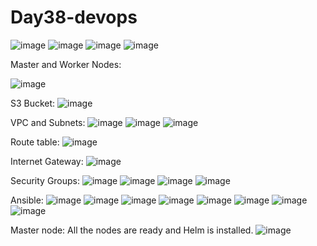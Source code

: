 # Day38-devops

![image](https://github.com/user-attachments/assets/c7a63997-df79-4d25-957e-835edcdc1f64)
![image](https://github.com/user-attachments/assets/06863ecc-67be-4b8b-ae28-ad68f629c314)
![image](https://github.com/user-attachments/assets/4d439506-c2f8-4240-9f29-c8b12defd526)
![image](https://github.com/user-attachments/assets/852bca63-6dc6-48c5-94c9-977b84de1aa2)

Master and Worker Nodes:

![image](https://github.com/user-attachments/assets/56d8c66d-227b-4e24-8fd4-05efc1a98edd)

S3 Bucket:
![image](https://github.com/user-attachments/assets/8b988d9d-8ecc-41cd-b69c-91b4e3a5e792)

VPC and Subnets:
![image](https://github.com/user-attachments/assets/c6367001-1315-4abb-8e80-68a923e37b21)
![image](https://github.com/user-attachments/assets/42698034-ce6a-4049-98da-63801524183b)
![image](https://github.com/user-attachments/assets/b12e8ac2-6b50-485c-9590-4b858a226766)

Route table:
![image](https://github.com/user-attachments/assets/6cee16c3-b764-401f-8957-eddca9d2be4e)

Internet Gateway:
![image](https://github.com/user-attachments/assets/f02e1d8c-c525-4709-b78d-0753f084813b)

Security Groups:
![image](https://github.com/user-attachments/assets/55dccde6-cbee-452a-b6fd-efd6aac2aaf2)
![image](https://github.com/user-attachments/assets/19e03eea-edce-4e7d-852d-c179674abf36)
![image](https://github.com/user-attachments/assets/826d11a4-39c7-4860-bb3c-e9c7eeed4645)
![image](https://github.com/user-attachments/assets/997eb0c7-220a-46c8-b724-b2559550d0e4)

Ansible:
![image](https://github.com/user-attachments/assets/77649a8d-d425-4ee5-afbc-679a4e4e5c1a)
![image](https://github.com/user-attachments/assets/e91654cd-f779-4dfd-902f-191054fd7ff2)
![image](https://github.com/user-attachments/assets/80949249-966c-479a-b703-da32c2e5fa33)
![image](https://github.com/user-attachments/assets/a27c6df5-2636-439a-865a-2f38106dd1f3)
![image](https://github.com/user-attachments/assets/6cec352f-a627-4866-99f5-a82284e335b2)
![image](https://github.com/user-attachments/assets/40abedaa-e570-44ae-b62a-06fdb8e33412)
![image](https://github.com/user-attachments/assets/c650fbbe-3ef1-46ce-bfb7-76a5a17d9f4b)
![image](https://github.com/user-attachments/assets/85a69455-34e6-4900-8c47-1fe040a35647)

Master node: All the nodes are ready and Helm is installed.
![image](https://github.com/user-attachments/assets/a8a2f7ed-67e2-4ed5-a73d-1d9b18a78c4c)






















